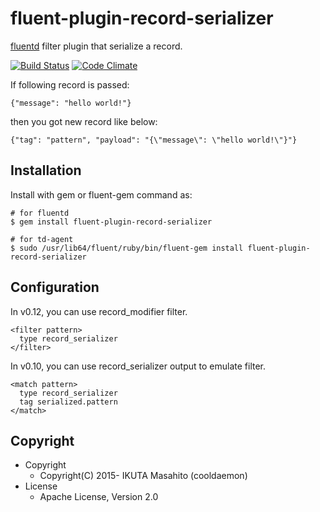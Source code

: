# fluent-plugin-record-serializer

[fluentd](http://fluentd.org) filter plugin that serialize a record.

[![Build Status](https://travis-ci.org/cooldaemon/fluent-plugin-record-serializer.svg?branch=master)](https://travis-ci.org/cooldaemon/fluent-plugin-record-serializer)
[![Code Climate](https://codeclimate.com/github/cooldaemon/fluent-plugin-record-serializer/badges/gpa.svg)](https://codeclimate.com/github/cooldaemon/fluent-plugin-record-serializer)

If following record is passed:

```
{"message": "hello world!"}
```

then you got new record like below:

```
{"tag": "pattern", "payload": "{\"message\": \"hello world!\"}"}
```

## Installation

Install with gem or fluent-gem command as:

```
# for fluentd
$ gem install fluent-plugin-record-serializer

# for td-agent
$ sudo /usr/lib64/fluent/ruby/bin/fluent-gem install fluent-plugin-record-serializer
```

## Configuration

In v0.12, you can use record_modifier filter.

```
<filter pattern>
  type record_serializer
</filter>
```

In v0.10, you can use record_serializer output to emulate filter.

```
<match pattern>
  type record_serializer
  tag serialized.pattern
</match>
```

## Copyright

- Copyright
  - Copyright(C) 2015- IKUTA Masahito (cooldaemon)
- License
  - Apache License, Version 2.0
